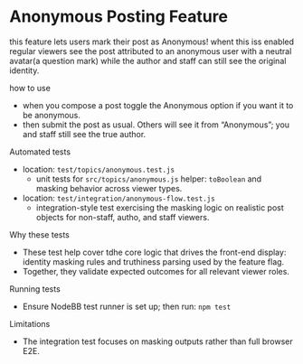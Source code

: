 # Anonymous Posting Feature

this feature lets users mark their post as Anonymous! whent this iss enabled regular viewers see the post attributed to an anonymous user with a neutral avatar(a question mark) while the author and staff can still see the original identity.

how to use
- when you compose a post toggle the Anonymous option if you want it to be anonymous.
- then submit the post as usual. Others will see it from “Anonymous”; you and staff still see the true author.

Automated tests
- location: `test/topics/anonymous.test.js`
  - unit tests for `src/topics/anonymous.js` helper: `toBoolean` and masking behavior across viewer types.
- location: `test/integration/anonymous-flow.test.js`
  - integration-style test exercising the masking logic on realistic post objects for non-staff, autho, and staff viewers.

Why these tests
- These test help cover tdhe core logic that drives the front-end display: identity masking rules and truthiness parsing used by the feature flag.
- Together, they validate expected outcomes for all relevant viewer roles.

Running tests
- Ensure NodeBB test runner is set up; then run: `npm test`

Limitations
- The integration test focuses on masking outputs rather than full browser E2E. 
